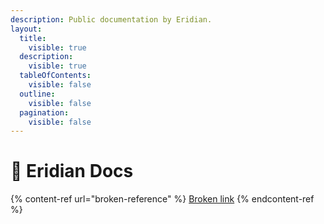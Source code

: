 ```yaml
---
description: Public documentation by Eridian.
layout:
  title:
    visible: true
  description:
    visible: true
  tableOfContents:
    visible: false
  outline:
    visible: false
  pagination:
    visible: false
---
```


# 📖 Eridian Docs

{% content-ref url="broken-reference" %}
[Broken link](broken-reference)
{% endcontent-ref %}
